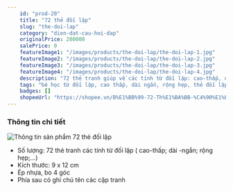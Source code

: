 ```yaml
---
    id: "prod-20"
    title: "72 thẻ đối lập"
    slug: "the-doi-lap"
    category: "dien-dat-cau-hoi-dap"
    originalPrice: 200000
    salePrice: 0
    featureImage1: "/images/products/the-doi-lap/the-doi-lap-1.jpg"
    featureImage2: "/images/products/the-doi-lap/the-doi-lap-2.jpg"
    featureImage3: "/images/products/the-doi-lap/the-doi-lap-3.jpg"
    featureImage4: "/images/products/the-doi-lap/the-doi-lap-4.jpg"
    description: "72 thẻ tranh giúp về các tính từ đối lập: cao-thấp, dài-ngắn, rộng-hẹp ... Giúp bé phát triển từ vựng, học diễn đạt câu."
    tags: "bé học từ đối lập, cao thấp, dài ngắn, rộng hẹp, thẻ đối lập"
    badges: []
    shopeeUrl: "https://shopee.vn/B%E1%BB%99-72-Th%E1%BA%BB-%C4%90%E1%BB%91i-L%E1%BA%ADp-TrangGiaoCuDayHoc-i.4108781.782756096?sp_atk=c40a2607-e122-467e-a8ef-e728b7c15678&xptdk=c40a2607-e122-467e-a8ef-e728b7c15678"
---
```


### Thông tin chi tiết

![Thông tin sản phẩm 72 thẻ đối lập](/images/products/the-doi-lap/the-doi-lap-1.jpg)

- Số lượng: 72 thẻ tranh các tính từ đối lập ( cao-thấp; dài -ngắn; rộng hẹp;...)
- Kích thước: 9 x 12 cm
- Ép nhựa, bo 4 góc
- Phía sau có ghi chú tên các cặp tranh
